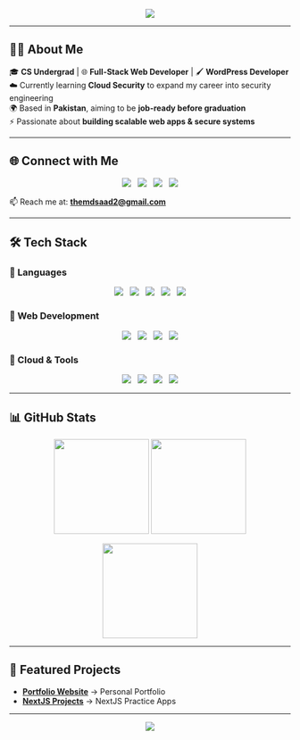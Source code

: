 <!-- Header Typing Banner -->
<p align="center">
  <img src="https://readme-typing-svg.herokuapp.com?font=Fira+Code&weight=600&size=28&pause=1000&color=4F46E5&center=true&vCenter=true&width=800&lines=Hi%2C+I'm+Muhammad+Saad;Full+Stack+Web+Developer;WordPress+Developer;Currently+Learning+Cloud+Security;Future+Cloud+Security+Engineer" />
</p>

---

## 👨‍💻 About Me  

🎓 **CS Undergrad** | 🌐 **Full-Stack Web Developer** | 🖌️ **WordPress Developer**  
☁️ Currently learning **Cloud Security** to expand my career into security engineering  
🌍 Based in **Pakistan**, aiming to be **job-ready before graduation**  
⚡ Passionate about **building scalable web apps & secure systems**  

---

## 🌐 Connect with Me  

<p align="center">
  <a href="https://linkedin.com/in/saadcodes"><img src="https://img.shields.io/badge/-LinkedIn-0A66C2?logo=linkedin&logoColor=white&style=for-the-badge"></a> &nbsp;
  <a href="https://twitter.com/themdsaad"><img src="https://img.shields.io/badge/-Twitter-1DA1F2?logo=twitter&logoColor=white&style=for-the-badge"></a> &nbsp;
  <a href="https://instagram.com/themdsaadd"><img src="https://img.shields.io/badge/-Instagram-E4405F?logo=instagram&logoColor=white&style=for-the-badge"></a> &nbsp;
  <a href="https://saadsportfolio.vercel.app"><img src="https://img.shields.io/badge/-Portfolio-FF5722?logo=vercel&logoColor=white&style=for-the-badge"></a>
</p>

📫 Reach me at: **themdsaad2@gmail.com**

---

## 🛠️ Tech Stack  

### 🔹 Languages  
<p align="center">
  <img src="https://img.shields.io/badge/-Python-3776AB?logo=python&logoColor=white" /> &nbsp;
  <img src="https://img.shields.io/badge/-JavaScript-F7DF1E?logo=javascript&logoColor=black" /> &nbsp;
  <img src="https://img.shields.io/badge/-Java-007396?logo=java&logoColor=white" /> &nbsp;
  <img src="https://img.shields.io/badge/-C++-00599C?logo=cplusplus&logoColor=white" /> &nbsp;
  <img src="https://img.shields.io/badge/-SQL-003B57?logo=postgresql&logoColor=white" />
</p>

### 🔹 Web Development  
<p align="center">
  <img src="https://img.shields.io/badge/-React-61DAFB?logo=react&logoColor=black" /> &nbsp;
  <img src="https://img.shields.io/badge/-Next.js-000000?logo=nextdotjs&logoColor=white" /> &nbsp;
  <img src="https://img.shields.io/badge/-Node.js-339933?logo=node.js&logoColor=white" /> &nbsp;
  <img src="https://img.shields.io/badge/-WordPress-21759B?logo=wordpress&logoColor=white" />
</p>

### 🔹 Cloud & Tools  
<p align="center">
  <img src="https://img.shields.io/badge/-AWS-232F3E?logo=amazonaws&logoColor=white" /> &nbsp;
  <img src="https://img.shields.io/badge/-Docker-2496ED?logo=docker&logoColor=white" /> &nbsp;
  <img src="https://img.shields.io/badge/-Linux-FCC624?logo=linux&logoColor=black" /> &nbsp;
  <img src="https://img.shields.io/badge/-Git-F05032?logo=git&logoColor=white" />
</p>

---

## 📊 GitHub Stats  

<p align="center">
  <img src="https://github-readme-stats.vercel.app/api?username=SaadMinhaj&show_icons=true&theme=radical&hide_border=true&count_private=true" height="170" />  
  <img src="https://github-readme-stats.vercel.app/api/top-langs/?username=SaadMinhaj&layout=compact&theme=radical&hide_border=true" height="170" />
</p>

<p align="center">
  <img src="https://github-readme-streak-stats.herokuapp.com?user=SaadMinhaj&theme=radical&hide_border=true" height="170" />
</p>

---

## 🚀 Featured Projects  

- [**Portfolio Website**](https://github.com/SaadMinhaj/Portfolio) → Personal Portfolio  
- [**NextJS Projects**](https://github.com/SaadMinhaj/NextJS-Projects) → NextJS Practice Apps  

---

<!-- Stunning Footer Banner -->
<p align="center">
  <img src="https://capsule-render.vercel.app/api?type=waving&color=0:9333EA,100:3B82F6&height=140&section=footer"/>
</p>
